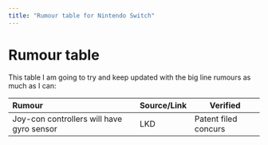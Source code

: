 ```yaml
---
title: "Rumour table for Nintendo Switch"
---
```


# Rumour table

This table I am going to try and keep updated with the big line rumours as much as I can:

| Rumour  | Source/Link | Verified |
| :------------- | :------------- |----|
| Joy-con controllers will have gyro sensor| LKD       | Patent filed concurs|
